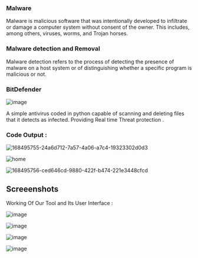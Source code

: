

### Malware 
 
Malware is malicious software that was intentionally developed to infiltrate or damage a computer system without consent of the owner. This includes, among others, viruses, worms, and Trojan horses.

### Malware detection and Removal 
Malware detection refers to the process of detecting the presence of malware on a host system or of distinguishing whether a specific program is malicious or not.

### BitDefender 

![image](https://user-images.githubusercontent.com/74112721/220119428-d62f23e7-94ac-4912-a5e9-4a27ed18f050.png)


A simple antivirus coded in python capable of scanning  and deleting files that it detects as infected.
Providing Real time Threat protection . 

### Code Output :

![168495755-24a6d712-7a57-4a06-a7c4-19323302d0d3](https://user-images.githubusercontent.com/74112721/220404373-0eebe1d1-2ec5-4379-9172-1bfc486688d7.png)

![home](https://user-images.githubusercontent.com/74112721/220404541-5bb41460-1090-43dc-a499-4b29a3db7fa7.png)

![168495756-ced646cd-9880-422f-b474-221e3448cfcd](https://user-images.githubusercontent.com/74112721/220404746-ceebb7ac-26ea-4c24-b237-1c9d8e1348b5.png)



## Screeenshots 

Working Of Our Tool and Its User Interface :

![image](https://user-images.githubusercontent.com/74112721/220351311-7299eaa8-cad8-4248-9163-22eb08c32de1.png)

![image](https://user-images.githubusercontent.com/74112721/220351634-762c9b38-7bdb-4a57-91d1-13d5cf5a5f6e.png)


![image](https://user-images.githubusercontent.com/74112721/220351419-ffdea2d7-17c3-4f0c-b82f-3c146f54f2d1.png)

![image](https://user-images.githubusercontent.com/74112721/220351254-dd9bef66-4068-4117-8799-d52621f7cd1a.png)
